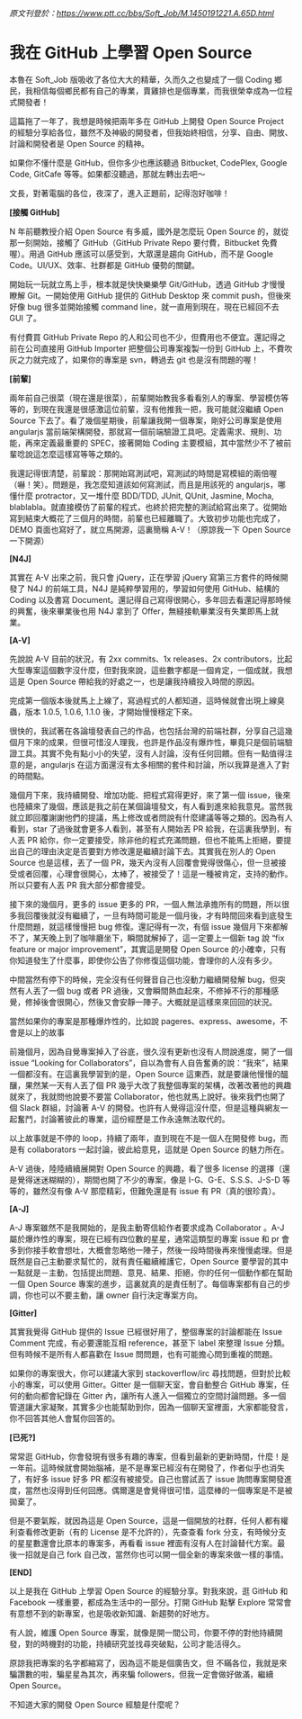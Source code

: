 _原文刊登於：https://www.ptt.cc/bbs/Soft_Job/M.1450191221.A.65D.html_

我在 GitHub 上學習 Open Source
===

本魯在 Soft_Job 版吸收了各位大大的精華，久而久之也變成了一個 Coding 鄉民，我相信每個鄉民都有自己的專業，賣雞排也是個專業，而我很榮幸成為一位程式開發者！

這篇拖了一年了，我想是時候把兩年多在 GitHub 上開發 Open Source Project 的經驗分享給各位，雖然不及神級的開發者，但我始終相信，分享、自由、開放、討論和開發者是 Open Source 的精神。

如果你不懂什麼是 GitHub，但你多少也應該聽過 Bitbucket, CodePlex, Google Code, GitCafe 等等。如果都沒聽過，那就左轉出去吧～

文長，對著電腦的各位，夜深了，進入正題前，記得泡好咖啡！

**[接觸 GitHub]**

N 年前聽教授介紹 Open Source 有多威，國外是怎麼玩 Open Source 的，就從那一刻開始，接觸了 GitHub（GitHub Private Repo 要付費，Bitbucket 免費喔）。用過 GitHub 應該可以感受到，大眾還是趨向 GitHub，而不是 Google Code。UI/UX、效率、社群都是 GitHub 優勢的關鍵。

開始玩一玩就立馬上手，根本就是快快樂樂學 Git/GitHub，透過 GitHub 才慢慢瞭解 Git。一開始使用 GitHub 提供的 GitHub Desktop 來 commit push，但後來好像 bug 很多並開始接觸 command line，就一直用到現在，現在已經回不去 GUI 了。

有付費買 GitHub Private Repo 的人和公司也不少，但費用也不便宜。還記得之前在公司直接用 GitHub Importer 把整個公司專案複製一份到 GitHub 上，不費吹灰之力就完成了，如果你的專案是 svn，轉過去 git 也是沒有問題的喔！

**[前輩]**

兩年前自己很菜（現在還是很菜），前輩開始教我多看看別人的專案、學習模仿等等的，到現在我還是很感激這位前輩，沒有他推我一把，我可能就沒繼續 Open Source 下去了。看了幾個星期後，前輩讓我開一個專案，剛好公司專案是使用 angularjs 當前端架構開發，那就寫一個前端驗證工具吧。定義需求、規則、功能，再來定義最重要的 SPEC，接著開始 Coding 主要模組，其中當然少不了被前輩唸說這怎麼這樣寫等等之類的。

我還記得很清楚，前輩說：那開始寫測試吧，寫測試的時間是寫模組的兩倍喔（嚇！笑）。問題是，我怎麼知道該如何寫測試，而且是用該死的 angularjs，哪懂什麼 protractor，又一堆什麼 BDD/TDD, JUnit, QUnit, Jasmine, Mocha, blablabla。就直接模仿了前輩的程式，也終於把完整的測試給寫出來了。從開始寫到結束大概花了三個月的時間，前輩也已經離職了。大致初步功能也完成了，DEMO 頁面也寫好了，就立馬開源，這裏簡稱 A-V！（原諒我一下 Open Source 一下開源）

**[N4J]**

其實在 A-V 出來之前，我只會 jQuery，正在學習 jQuery 寫第三方套件的時候開發了 N4J 的前端工具，N4J 是純粹學習用的，學習如何使用 GitHub、結構的 Coding 以及書寫 Document。還記得自己寫得很開心，多年回去看還記得那時候的興奮，後來畢業後也用 N4J 拿到了 Offer，無縫接軌畢業沒有失業即馬上就業。

**[A-V]**

先說說 A-V 目前的狀況，有 2xx commits、1x releases、2x contributors，比起大型專案這個數字沒什麼，但對我來說，這些數字都是一個肯定，一個成就，我想這是 Open Source 帶給我的好處之一，也是讓我持續投入時間的原因。

完成第一個版本後就馬上上線了，寫過程式的人都知道，這時候就會出現上線臭蟲，版本 1.0.5, 1.0.6, 1.1.0 後，才開始慢慢穩定下來。

很快的，我試著在各論壇發表自己的作品，也包括台灣的前端社群，分享自己這幾個月下來的成果，但很可惜沒人理我，也許是作品沒有爆炸性，畢竟只是個前端驗證工具。其實不免有點小小的失望，沒有人討論，沒有任何回饋。但有一點值得注意的是，angularjs 在這方面還沒有太多相關的套件和討論，所以我算是進入了對的時間點。

幾個月下來，我持續開發、增加功能、把程式寫得更好，來了第一個 issue，後來也陸續來了幾個，應該是我之前在某個論壇發文，有人看到進來給我意見。當然我就立即回覆謝謝他們的提議，馬上修改或者問說有什麼建議等等之類的。因為有人看到，star 了過後就會更多人看到，甚至有人開始丟 PR 給我，在這裏我學到，有人丟 PR 給你，你一定要接受，除非他的程式充滿問題，但也不能馬上拒絕，要提出自己的理由決定是否要對方修改還是繼續討論下去。其實我在別人的 Open Source 也是這樣，丟了一個
PR，幾天內沒有人回覆會覺得很傷心，但一旦被接受或者回覆，心理會很開心，太棒了，被接受了！這是一種被肯定，支持的動作。所以只要有人丟 PR 我大部分都會接受。

接下來的幾個月，更多的 issue 更多的 PR，一個人無法承擔所有的問題，所以很多我回覆後就沒有繼續了，一旦有時間可能是一個月後，才有時間回來看到底發生什麼問題，就這樣慢慢把 bug 修復。還記得有一次，有個 issue 幾個月下來都解不了，某天晚上到了咖啡廳坐下，瞬間就解掉了，這一定要上一個新 tag 說 “fix feature or major improvement”，其實這是開發 Open Source 的小確幸，只有你知道發生了什麼事，即使你公告了你修復這個功能，會理你的人沒有多少。

中間當然有停下的時候，完全沒有任何聲音自己也沒動力繼續開發解 bug，但突然有人丟了一個 bug 或者 PR 過後，又會瞬間熱血起來，不修掉不行的那種感覺，修掉後會很開心，然後又會安靜一陣子。大概就是這樣來來回回的狀況。

當然如果你的專案是那種爆炸性的，比如說 pageres、express、awesome，不會是以上的故事

前幾個月，因為自覺專案掉入了谷底，很久沒有更新也沒有人問說進度，開了一個 issue “Looking for Collaborators”，自以為會有人自告奮勇的說：“我來”，結果一個都沒有。在這裏我學習到的是，Open Source 這東西，就是要讓他慢慢的醞釀，果然某一天有人丟了個 PR 幾乎大改了我整個專案的架構，改著改著他的興趣就來了，我就問他說要不要當 Collaborator，他也就馬上說好。後來我們也開了個 Slack 群組，討論著 A-V 的開發。也許有人覺得這沒什麼，但是這種與網友一起奮鬥，討論著彼此的專業，這份經歷是工作永遠無法取代的。

以上故事就是不停的 loop，持續了兩年，直到現在不是一個人在開發修 bug，而是有 collaborators 一起討論，彼此給意見，這就是 Open Source 的魅力所在。

A-V 過後，陸陸續續展開對 Open Source 的興趣，看了很多 license 的選擇（還是覺得迷迷糊糊的），期間也開了不少的專案，像是 I-G、G-E、S.S.S、J-S-D 等等的，雖然沒有像 A-V 那麼精彩，但難免還是有 issue 有 PR（真的很珍貴）。

**[A-J]**

A-J 專案雖然不是我開始的，是我主動寄信給作者要求成為 Collaborator 。A-J 屬於爆炸性的專案，現在已經有四位數的星星，通常這類型的專案 issue 和 pr 會多到你接手軟會想吐，大概會忽略他一陣子，然後一段時間後再來慢慢處理。但是既然是自己主動要求幫忙的，就有責任繼續維護它，Open Source 要學習的其中一點就是－主動，包括提出問題、意見、結果、拒絕，你的任何一個動作都在幫助一個 Open Source 專案的進步，這裏就真的是責任制了。每個專案都有自己的步調，你也可以不要主動，讓 owner 自行決定專案方向。

**[Gitter]**

其實我覺得 GitHub 提供的 Issue 已經很好用了，整個專案的討論都能在 Issue Comment 完成，有必要還能互相 reference，甚至下 label 來整理 Issue 分類。但有時候不是所有人都喜歡在 Issue 問問題，也有可能擔心問到重複的問題。

如果你的專案很大，你可以建議大家到 stackoverflow/irc 尋找問題，但對於比較小的專案，可以使用 Gitter。Gitter 是一個聊天室，會自動整合 GitHub 專案，任何的動向都會紀錄在 Gitter 內，讓所有人進入一個獨立的空間討論問題。多一個管道讓大家凝聚，其實多少也能幫助到你，因為一個聊天室裡面，大家都能發言，你不回答其他人會幫你回答的。

**[已死?]**

常常逛 GitHub，你會發現有很多有趣的專案，但看到最新的更新時間，什麼！是一年前。這時候就會開始腦補，是不是專案已經沒有在開發了，作者似乎也消失了，有好多 issue 好多 PR 都沒有被接受。自己也嘗試丟了 issue 詢問專案開發進度，當然也沒得到任何回應。偶爾還是會覺得很可惜，這麼棒的一個專案是不是被拋棄了。

但是不要氣餒，就因為這是 Open Source，這是一個開放的社群，任何人都有權利查看修改更新（有的 License 是不允許的），先查查看 fork 分支，有時候分支的星星數還會比原本的專案多，再看看 issue 裡面有沒有人在討論替代方案。最後一招就是自己 fork 自己改，當然你也可以開一個全新的專案來做一樣的事情。

**[END]**

以上是我在 GitHub 上學習 Open Source 的經驗分享。對我來說，逛 GitHub 和 Facebook 一樣重要，都成為生活中的一部分。打開 GitHub 點擊 Explore 常常會有意想不到的新專案，也是吸收新知識、新趨勢的好地方。

有人說，維護 Open Source 專案，就像是開一間公司，你要不停的對他持續開發，對的時機對的功能，持續研究並找尋突破點，公司才能活得久。

原諒我把專案的名字都縮寫了，因為這不能是個廣告文，但
不瞞各位，我就是來騙讚數的啦，騙星星為其次，再來騙 followers，但我一定會做好做滿，繼續 Open Source。

不知道大家的開發 Open Source 經驗是什麼呢？
